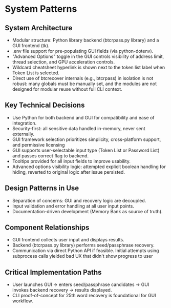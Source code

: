 # System Patterns

## System Architecture
- Modular structure: Python library backend (btcrpass.py library) and a GUI frontend (tk).
- .env file support for pre-populating GUI fields (via python-dotenv).
- "Advanced Options" toggle in the GUI controls visibility of address limit, thread selection, and GPU acceleration controls.
- Wildcard cheatsheet hyperlink is shown next to the token list label when Token List is selected.
- Direct use of btcrecover internals (e.g., btcrpass) in isolation is not robust: many globals must be manually set, and the modules are not designed for modular reuse without full CLI context.

## Key Technical Decisions
- Use Python for both backend and GUI for compatibility and ease of integration.
- Security-first: all sensitive data handled in-memory, never sent externally.
- GUI framework selection prioritizes simplicity, cross-platform support, and permissive licensing
- GUI supports user-selectable input type (Token List or Password List) and passes correct flag to backend.
- Tooltips provided for all input fields to improve usability.
- Advanced options visibility logic: attempted explicit boolean handling for hiding, reverted to original logic after issue persisted.

## Design Patterns in Use
- Separation of concerns: GUI and recovery logic are decoupled.
- Input validation and error handling at all user input points.
- Documentation-driven development (Memory Bank as source of truth).

## Component Relationships
- GUI frontend collects user input and displays results.
- Backend (btcrpass.py library) performs seed/passphrase recovery.
- Communication via direct Python API if feasible.  Initial attempts using subprocess calls yielded bad UX that didn't show progress to user

## Critical Implementation Paths
- User launches GUI → enters seed/passphrase candidates → GUI invokes backend recovery → results displayed.
- CLI proof-of-concept for 25th word recovery is foundational for GUI workflow.
